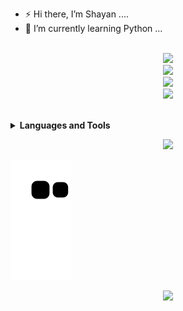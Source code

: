 - ⚡ Hi there, I’m Shayan ....
- 🌱 I’m currently learning Python ...

<p align="center">
  <br>
  <img height="50%" width="auto" src ="https://github-readme-stats.vercel.app/api?username=13shayan82&count_private=true&show_icons=true&theme=tokyonight">
  <br>
  <img height="50%" width="auto" src ="https://github-readme-stats.vercel.app/api/top-langs/?username=13shayan82&langs_count=10&layout=compact&theme=tokyonight">
  <br>
  <img src ="https://github-readme-streak-stats.herokuapp.com/?user=13shayan82&theme=tokyonight">
  <br>
  <img src ="https://spotify-recently-played-readme.vercel.app/api?user=4h86kvn0oq4b2irftxds2c3ob">
  <br>
  <br>
</p>

<details>
  <summary><b>Languages and Tools</b></summary>
  <br/>

<p align="center">
  <img src ="https://img.shields.io/badge/flask-%23000.svg?style=for-the-badge&logo=flask&logoColor=white">
  <img src ="https://img.shields.io/badge/python-3670A0?style=for-the-badge&logo=python&logoColor=ffdd54">
  <img src ="https://img.shields.io/badge/-selenium-%43B02A?style=for-the-badge&logo=selenium&logoColor=white">
  <img src ="https://img.shields.io/badge/FastAPI-005571?style=for-the-badge&logo=fastapi">
  <img src ="https://img.shields.io/badge/Microsoft%20SQL%20Sever-CC2927?style=for-the-badge&logo=microsoft%20sql%20server&logoColor=white">
  <img src ="https://img.shields.io/badge/pycharm-143?style=for-the-badge&logo=pycharm&logoColor=black&color=black&labelColor=green">
  <img src ="https://img.shields.io/badge/-Stackoverflow-FE7A16?style=for-the-badge&logo=stack-overflow&logoColor=white">
  <img src ="https://img.shields.io/badge/Windows-0078D6?style=for-the-badge&logo=windows&logoColor=white">
  <img src ="https://img.shields.io/badge/Kali-268BEE?style=for-the-badge&logo=kalilinux&logoColor=white">
  <br>
</p>
</details>
  
<p align="center">
  <img src ="https://komarev.com/ghpvc/?username=13shayan82&style=flat&color=blue">
</p>

![GitHub Snake dark](https://github.com/13shayan82/13shayan82/blob/output/github-contribution-grid-snake.svg#gh-dark-mode-only)

<p align="center">
  <img src="https://capsule-render.vercel.app/api?type=waving&color=gradient&height=60&section=footer"/>
</p>
